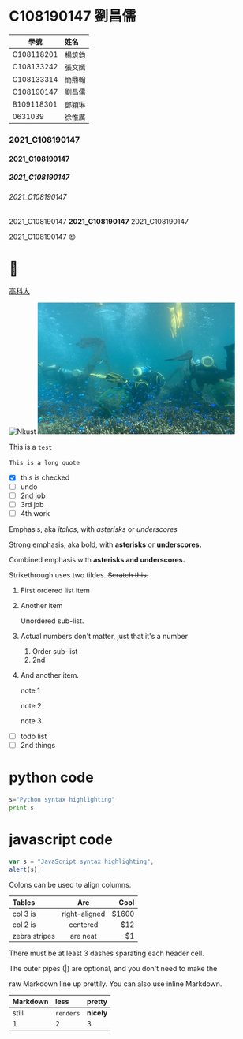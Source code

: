 # C108190147 劉昌儒

學號           | 姓名   
------------|:-----
C108118201  | 楊筑鈞
C108133242  | 張文嫣
C108133314  | 簡鼎翰
C108190147  | 劉昌儒
B109118301  | 鄧穎琳
0631039     | 徐惟厲


### 2021_C108190147

#### 2021_C108190147

##### 2021_C108190147

###### 2021_C108190147

2021_C108190147 **2021_C108190147** 2021_C108190147

2021_C108190147 😍 
# 🐛

[高科大](https://www.nkust.edu.tw/)

![Nkust](https://www.nkust.edu.tw/var/file/0/1000/img/513/182513897.png "NKUST")
![fig](nkust.jpg "海底風光")

This is a  ` test `

```This is a long quote```

- [x] this is checked
- [ ] undo
- [ ] 2nd job
- [ ] 3rd job
- [ ] 4th work

Emphasis, aka *italics*, with *asterisks* or *underscores*

Strong emphasis, aka bold, with **asterisks** or **underscores.**

Combined emphasis with **asterisks and underscores.**

Strikethrough uses two tildes. ~~Scratch this.~~

1. First ordered list item

2. Another item

   Unordered sub-list.

3. Actual numbers don't matter, just that it's a number

   1. Order sub-list
   2. 2nd

4. And another item.
   
    note 1

    note 2

    note 3

- [ ] todo list
- [ ] 2nd things

# python code

```python
s="Python syntax highlighting"
print s
```

# javascript code 

```javascript
var s = "JavaScript syntax highlighting";
alert(s);
```

Colons can be used to align columns.

| Tables        |      Are      |  Cool |
| :------------ | :-----------: | ----: |
| col 3 is      | right-aligned | $1600 |
| col 2 is      |   centered    |   $12 |
| zebra stripes |   are neat    |    $1 |

There must be at least 3 dashes sparating each header cell.

The outer pipes (|) are optional, and you don't need to make the

raw Markdown line up prettily. You can also use inline Markdown.

| Markdown | less      | pretty     |
| :------- | :-------- | :--------- |
| still    | `renders` | **nicely** |
| 1        | 2         | 3          |
